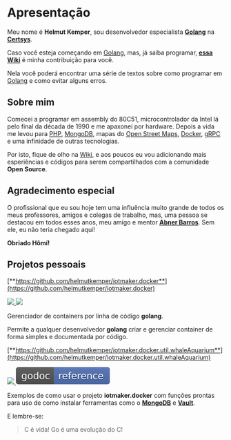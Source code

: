 # Apresentação

Meu nome é **Helmut Kemper**, sou desenvolvedor especialista **[Golang](https://golang.org/)** na **[Certsys](https://www.certsys.com.br/)**.

Caso você esteja começando em [Golang](https://golang.org/), mas, já saiba programar, [**essa Wiki**](https://github.com/helmutkemper/golang.solid.kiss.complexity.measure/wiki) é minha contribuição para você.

Nela você poderá encontrar uma série de textos sobre como programar em [Golang](https://golang.org/) e como evitar alguns erros.

## Sobre mim

Comecei a programar em assembly do 80C51, microcontrolador da Intel lá pelo final da década de 1990 e me apaxonei por hardware. Depois a vida me levou para [PHP](https://www.php.net/), [MongoDB](https://www.mongodb.com/), mapas do [Open Street Maps](https://www.openstreetmap.org/), [Docker](https://www.docker.com/), [gRPC](https://grpc.io/) e uma infinidade de outras tecnologias.

Por isto, fique de olho na [Wiki](https://github.com/helmutkemper/golang.solid.kiss.complexity.measure/wiki), e aos poucos eu vou adicionando mais esperiências e códigos para serem compartilhados com a comunidade **Open Source**.

## Agradecimento especial

O profissional que eu sou hoje tem uma influência muito grande de todos os meus professores, amigos e colegas de trabalho, mas, uma pessoa se destacou em todos esses anos, meu amigo e mentor [**Abner Barros**](https://www.linkedin.com/in/abner-barros-5b86409/). Sem ele, eu não teria chegado aqui!

**Obriado Hômí!**

## Projetos pessoais

[**https://github.com/helmutkemper/iotmaker.docker**](https://github.com/helmutkemper/iotmaker.docker)

<p>
  <a href="https://goreportcard.com/report/github.com/helmutkemper/iotmaker.docker">
    <img src="https://goreportcard.com/badge/github.com/helmutkemper/iotmaker.docker">
  </a>
  <a href="https://pkg.go.dev/github.com/helmutkemper/iotmaker.docker/v1.0.0?tab=doc">
    <img src="https://github.com/helmutkemper/iotmaker.docker/blob/master/image/godoc.svg">
  </a>
</p>

Gerenciador de containers por linha de código **golang**.

Permite a qualquer desenvolvedor **golang** criar e gerenciar container de forma simples e documentada por código. 

[**https://github.com/helmutkemper/iotmaker.docker.util.whaleAquarium**](https://github.com/helmutkemper/iotmaker.docker.util.whaleAquarium)

<p>
  <a href="https://goreportcard.com/report/github.com/helmutkemper/iotmaker.docker.util.whaleAquarium">
    <img src="https://goreportcard.com/badge/github.com/helmutkemper/iotmaker.docker.util.whaleAquarium">
  </a>
  <a href="https://pkg.go.dev/github.com/helmutkemper/iotmaker.docker.util.whaleAquarium/v1.0.0?tab=doc">
    <img src="https://github.com/helmutkemper/iotmaker.docker.util.whaleAquarium/blob/master/image/godoc.svg">
  </a>
</p>

Exemplos de como usar o projeto **iotmaker.docker** com funções prontas para uso de como instalar ferramentas como o [**MongoDB**](https://www.mongodb.com/) e 
[**Vault**](https://www.vaultproject.io/).

E lembre-se:
> C é vida! Go é uma evolução do C!

<!--
**helmutkemper/helmutkemper** is a ✨ _special_ ✨ repository because its `README.md` (this file) appears on your GitHub profile.

Here are some ideas to get you started:

- 🔭 I’m currently working on ...
- 🌱 I’m currently learning ...
- 👯 I’m looking to collaborate on ...
- 🤔 I’m looking for help with ...
- 💬 Ask me about ...
- 📫 How to reach me: ...
- 😄 Pronouns: ...
- ⚡ Fun fact: ...
-->
